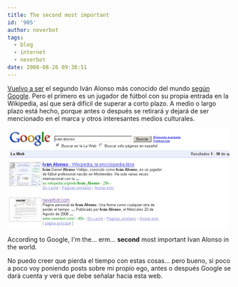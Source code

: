 ```yaml
---
title: The second most important
id: '905'
author: neverbot
tags:
  - blog
  - internet
  - neverbot
date: 2008-08-26 09:38:51
---
```


[Vuelvo a ser](/posicionamiento-google-desde-la-perspectiva-de-un-inutil/) el segundo Iván Alonso más conocido del mundo [según Google](http://www.google.com/search?q=ivan+alonso). Pero el primero es un jugador de fútbol con su propia entrada en la Wikipedia, así que será difícil de superar a corto plazo. A medio o largo plazo está hecho, porque antes o después se retirará y dejará de ser mencionado en el marca y otros interesantes medios culturales.

[![Yo, yo mismo, y mi ego](./the-second-most-important/ivan_alonso.png "Yo, yo mismo, y mi ego")](http://www.google.com/search?q=ivan+alonso)

According to Google, I'm the... erm... **second** most important Ivan Alonso in the world.

No puedo creer que pierda el tiempo con estas cosas... pero bueno, si poco a poco voy poniendo posts sobre mi propio ego, antes o después Google se dará cuenta y verá que debe señalar hacia esta web.
